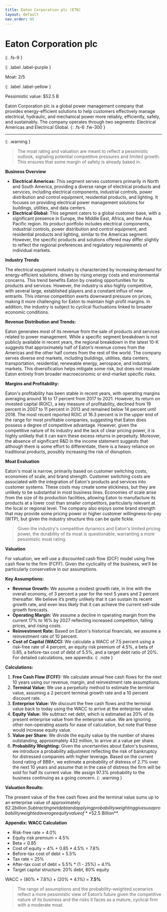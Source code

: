 ```yaml
---
title: Eaton Corporation plc (ETN)
layout: default
nav_order: 95
---
```


# Eaton Corporation plc
{: .fs-9 }

{: .label .label-purple }

Moat: 2/5

{: .label .label-yellow }

Pessimistic value: $52.5 B

Eaton Corporation plc is a global power management company that provides energy-efficient solutions to help customers effectively manage electrical, hydraulic, and mechanical power more reliably, efficiently, safely, and sustainably. The company operates through two segments: Electrical Americas and Electrical Global.
{: .fs-6 .fw-300 }

---

{: .warning } 
>The moat rating and valuation are meant to reflect a pessimistic outlook, signaling potential competitive pressures and limited growth. This ensures that some margin of safety is already baked in.

**Business Overview**

* **Electrical Americas:** This segment serves customers primarily in North and South America, providing a diverse range of electrical products and services, including electrical components, industrial controls, power distribution and control equipment, residential products, and lighting. It focuses on providing electrical power management solutions for buildings, utilities, and data centers.
* **Electrical Global:** This segment caters to a global customer base, with a significant presence in Europe, the Middle East, Africa, and the Asia Pacific region. Its product portfolio includes electrical components, industrial controls, power distribution and control equipment, and residential products and lighting, similar to the Americas segment. However, the specific products and solutions offered may differ slightly to reflect the regional preferences and regulatory requirements of individual markets.

**Industry Trends**

The electrical equipment industry is characterized by increasing demand for energy-efficient solutions, driven by rising energy costs and environmental concerns. This trend benefits Eaton by creating opportunities for its products and services. However, the industry is also highly competitive, with several large, established players and a constant influx of new entrants. This intense competition exerts downward pressure on prices, making it more challenging for Eaton to maintain high profit margins. In addition, the industry is subject to cyclical fluctuations linked to broader economic conditions.

**Revenue Distribution and Trends:**

Eaton generates most of its revenue from the sale of products and services related to power management. While a specific segment breakdown is not publicly available in recent years, the regional breakdown in the latest 10-K suggests that approximately half of Eaton’s revenue comes from the Americas and the other half comes from the rest of the world. The company serves diverse end markets, including buildings, utilities, data centers, transportation, residential, renewable energy, aerospace, and industrial markets. This diversification helps mitigate some risk, but does not insulate Eaton entirely from broader macroeconomic or end-market specific risks. 

**Margins and Profitability:**

Eaton's profitability has been stable in recent years, with operating margins averaging around 16 to 17 percent from 2017 to 2021. However, its return on invested capital (ROIC), a key measure of profitability, declined from 19 percent in 2007 to 11 percent in 2013 and remained below 14 percent until 2018. The most recent reported ROIC of 16.3 percent is in the upper end of the range for most profitable companies, suggesting that Eaton does possess a degree of competitive advantage. However, given the competitive nature of its industry and the lack of clear pricing power, it is highly unlikely that it can earn these excess returns in perpetuity. Moreover, the absence of significant R&D in the income statement suggests that although there is some effort to differentiate, there is a heavy reliance on traditional products, possibly increasing the risk of disruption.

**Moat Evaluation**

Eaton's moat is narrow, primarily based on customer switching costs, economies of scale, and brand strength.  Customer switching costs are associated with the integration of Eaton's products and services into customer systems. These costs may create some stickiness, but they are unlikely to be substantial in most business lines.  Economies of scale arise from the size of its production facilities, allowing Eaton to manufacture its products at a lower cost than smaller competitors, particularly relevant at the local or regional level. The company also enjoys some brand strength that may provide some pricing power or higher customer willingness-to-pay (WTP), but given the industry structure this can be quite fickle.


>Given the industry's competitive dynamics and Eaton's limited pricing power, the durability of its moat is questionable, warranting a more pessimistic moat rating.  

**Valuation**

For valuation, we will use a discounted cash flow (DCF) model using free cash flow to the firm (FCFF). Given the cyclicality of the business, we’ll be particularly conservative in our assumptions.


**Key Assumptions:**

* **Revenue Growth:** We assume a modest growth rate, in line with the overall economy, of 3 percent a year for the next 5 years and 2 percent thereafter. We believe it’s pretty unlikely that it can sustain its recent growth rate, and even less likely that it can achieve the current sell-side growth forecasts.
* **Operating Margin:** We assume a decline in operating margin from the current 17% to 16% by 2027 reflecting increased competition, falling prices, and rising costs.  
* **Reinvestment Rate:**  Based on Eaton's historical financials, we assume a reinvestment rate of 10 percent.
* **Cost of Capital (WACC):** We calculate a WACC of 7.5 percent using a risk-free rate of 4 percent, an equity risk premium of 4.5%, a beta of 0.85, a before-tax cost of debt of 5.5%, and a target debt ratio of 20%.  For detailed calculations, see appendix.  {: .note } 

**Calculations:**

1. **Free Cash Flow (FCFF):** We calculate annual free cash flows for the next 10 years using our revenue, margin, and reinvestment rate assumptions. 
2. **Terminal Value:** We use a perpetuity method to estimate the terminal value, assuming a 2 percent terminal growth rate and a 10 percent discount rate.
3. **Enterprise Value:** We discount the free cash flows and the terminal value back to today using the WACC to arrive at the enterprise value.  
4. **Equity Value:** We subtract net debt, which is estimated as 20% of its present enterprise value from the enterprise value. We are ignoring other non-operating assets for ease of calculation, but note that these would increase equity value.
5. **Value per Share:** We divide the equity value by the number of shares outstanding, approximately 432 million, to arrive at a value per share.  
6. **Probability Weighting:** Given the uncertainties about Eaton's business, we introduce a probability adjustment reflecting the risk of bankruptcy for distressed companies with higher leverage. Based on the current bond rating of BBB+, we estimate a probability of distress of 2.7% over the next 10 years and assume that in the case of distress the firm will be sold for half its current value.  We assign 97.3% probability to the business continuing as a going concern. {: .warning } 


**Valuation Results:**

The present value of the free cash flows and the terminal value sums up to an enterprise value of approximately $62.2 billion.  Subtracting net debt and applying probability weighting gives us a probability weighted average equity value of **$52.5 Billion**.



**Appendix: WACC Calculation**

* Risk-free rate = 4.0%
* Equity risk premium = 4.5%
* Beta = 0.85
* Cost of equity = 4% + 0.85 * 4.5% = 7.8%
* Before-tax cost of debt = 5.5%
* Tax rate = 25%
* After-tax cost of debt = 5.5% * (1 - 25%) = 4.1%
* Target capital structure: 20% debt, 80% equity

WACC = (80% * 7.8%) + (20% * 4.1%) = **7.5%**


>The range of assumptions and the probability-weighted scenarios reflect a more pessimistic view of Eaton’s future given the competitive nature of its business and the risks it faces as a mature, cyclical firm with a moderate moat.